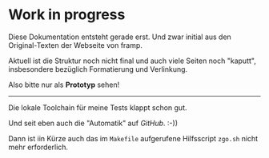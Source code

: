 # Work in progress

Diese Dokumentation entsteht gerade erst. Und zwar initial aus den Original-Texten der Webseite von framp.

Aktuell ist die Struktur noch nicht final und auch viele Seiten noch "kaputt", insbesondere bezüglich Formatierung und Verlinkung.

Also bitte nur als **Prototyp** sehen!

----

Die lokale Toolchain für meine Tests klappt schon gut.

Und seit eben auch die "Automatik" auf *GitHub*. :-))

Dann ist iin Kürze auch das im `Makefile` aufgerufene Hilfsscript `zgo.sh` nicht mehr erforderlich.
